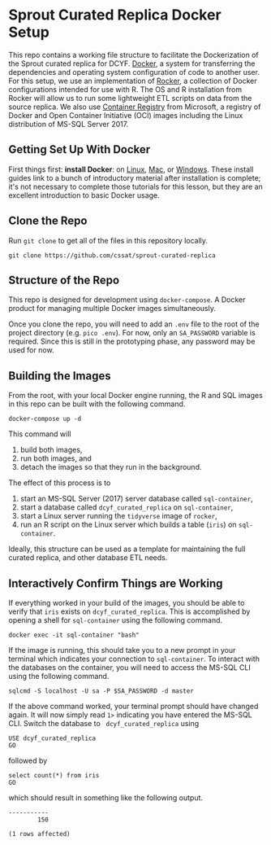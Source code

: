# Sprout Curated Replica Docker Setup

This repo contains a working file structure to facilitate the Dockerization of the Sprout curated replica for DCYF. [Docker](https://www.docker.com/), a system for transferring the dependencies and operating system configuration of code to another user. For this setup, we use an implementation of [Rocker](https://github.com/rocker-org/rocker/wiki), a collection of Docker configurations intended for use with R. The OS and R installation from Rocker will allow us to run some lightweight ETL scripts on data from the source replica. We also use [Container Registry](https://azure.microsoft.com/en-gb/services/container-registry/) from Microsoft, a registry of Docker and Open Container Initiative (OCI) images including the Linux distribution of MS-SQL Server 2017. 

## Getting Set Up With Docker

First things first: **install Docker**: on [Linux](https://docs.docker.com/linux/step_one/), [Mac](https://docs.docker.com/mac/step_one/), or [Windows](https://docs.docker.com/windows/step_one/). These install guides link to a bunch of introductory material after installation is complete; it's not necessary to complete those tutorials for this lesson, but they are an excellent introduction to basic Docker usage.

## Clone the Repo

Run `git clone` to get all of the files in this repository locally. 

```
git clone https://github.com/cssat/sprout-curated-replica
```

## Structure of the Repo

This repo is designed for development using `docker-compose`. A Docker product for managing multiple Docker images simultaneously. 

Once you clone the repo, you will need to add an `.env` file to the root of the project directory (e.g. `pico .env`). For now, only an `SA_PASSWORD` variable is required. Since this is still in the prototyping phase, any password may be used for now. 

## Building the Images

From the root, with your local Docker engine running, the R and SQL images in this repo can be built with the following command. 

```
docker-compose up -d
```
This command will 

1. build both images, 
2. run both images, and 
3. detach the images so that they run in the background. 

The effect of this process is to 

1. start an MS-SQL Server (2017) server database called `sql-container`, 
2. start a database called `dcyf_curated_replica` on `sql-container`, 
3. start a Linux server running the `tidyverse` image of `rocker`, 
4. run an R script on the Linux server which builds a table (`iris`) on `sql-container`.

Ideally, this structure can be used as a template for maintaining the full curated replica, and other database ETL needs. 

## Interactively Confirm Things are Working

If everything worked in your build of the images, you should be able to verify that `iris` exists on `dcyf_curated_replica`. This is accomplished by opening a shell for `sql-container` using the following command. 

```
docker exec -it sql-container "bash"
```

If the image is running, this should take you to a new prompt in your terminal which indicates your connection to `sql-container`. To interact with the databases on the container, you will need to access the MS-SQL CLI using the following command. 

```
sqlcmd -S localhost -U sa -P $SA_PASSWORD -d master
```

If the above command worked, your terminal prompt should have changed again. It will now simply read `1>` indicating you have entered the MS-SQL CLI. Switch the database to ` dcyf_curated_replica` using 

```
USE dcyf_curated_replica
GO
```

followed by 

```
select count(*) from iris
GO
```

which should result in something like the following output.

```
-----------
        150

(1 rows affected)
```